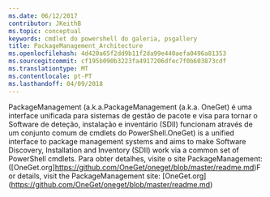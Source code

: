 ```yaml
---
ms.date: 06/12/2017
contributor: JKeithB
ms.topic: conceptual
keywords: cmdlet do powershell do galeria, psgallery
title: PackageManagement_Architecture
ms.openlocfilehash: 4d420a65f2dd9b11f2da99e440aefa0496a81353
ms.sourcegitcommit: cf195b090b3223fa4917206dfec7f0b603873cdf
ms.translationtype: MT
ms.contentlocale: pt-PT
ms.lasthandoff: 04/09/2018
---
```

<span data-ttu-id="5cfbb-103">PackageManagement (a.k.a.</span><span class="sxs-lookup"><span data-stu-id="5cfbb-103">PackageManagement (a.k.a.</span></span> <span data-ttu-id="5cfbb-104">OneGet) é uma interface unificada para sistemas de gestão de pacote e visa para tornar o Software de deteção, instalação e inventário (SDII) funcionam através de um conjunto comum de cmdlets do PowerShell.</span><span class="sxs-lookup"><span data-stu-id="5cfbb-104">OneGet) is a unified interface to package management systems and aims to make Software Discovery, Installation and Inventory (SDII) work via a common set of PowerShell cmdlets.</span></span> <span data-ttu-id="5cfbb-105">Para obter detalhes, visite o site PackageManagement: ([OneGet.org]https://github.com/OneGet/oneget/blob/master/readme.md)</span><span class="sxs-lookup"><span data-stu-id="5cfbb-105">For details, visit the PackageManagement site: [OneGet.org] (https://github.com/OneGet/oneget/blob/master/readme.md)</span></span>